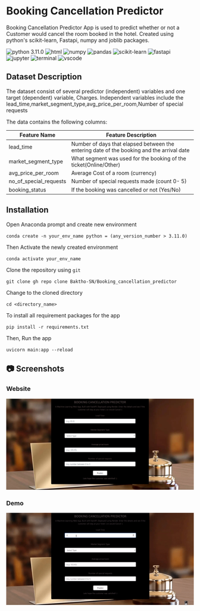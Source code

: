 # Booking Cancellation Predictor

Booking Cancellation Predictor App is used to predict whether or not a Customer would cancel the room booked in the hotel. Created using python's scikit-learn, Fastapi, numpy and joblib packages.

![python 3.11.0](https://img.shields.io/badge/Python-blue.svg)
![html](https://img.shields.io/badge/HTML5-E34F26?logo=html5&logoColor=white)
![numpy](https://img.shields.io/badge/Numpy-777BB4?logo=numpy&logoColor=white)
![pandas](https://img.shields.io/badge/Pandas-2C2D72?logo=pandas&logoColor=white)
![scikit-learn](https://img.shields.io/badge/Scikit_learn-0078D4?logo=scikit-learn&logoColor=white)
![fastapi](https://img.shields.io/badge/Fastapi-109989?logo=FASTAPI&logoColor=white)
![jupyter](https://img.shields.io/badge/Jupyter-F37626.svg?logo=Jupyter&logoColor=white)
![terminal](https://img.shields.io/badge/Windows%20Terminal-4D4D4D?logo=windows%20terminal&logoColor=white)
![vscode](https://img.shields.io/badge/Visual_Studio_Code-0078D4?logo=visual%20studio%20code&logoColor=white)


## Dataset Description

The dataset consist of several predictor (independent) variables and one target (dependent) variable, Charges. Independent variables include the lead_time,market_segment_type,avg_price_per_room,Number of special requests

The data contains the following columns:

| Feature Name               | Feature Description                                                                                 |
| -------------------------- | --------------------------------------------------------------------------------------------------- |
| lead_time                  | Number of days that elapsed between the entering date of the booking and the arrival date           |
| market_segment_type        | What segment was used for the booking of the ticket(Online/Other)                                   |
| avg_price_per_room         | Average Cost of a room (currency)                                                                   |
| no_of_special_requests     | Number of special requests made (count 0- 5)                                                        |
| booking_status             | If the booking was cancelled or not (Yes/No)                                                        |

## Installation

Open Anaconda prompt and create new environment

```
conda create -n your_env_name python = (any_version_number > 3.11.0)
```

Then Activate the newly created environment

```
conda activate your_env_name
```

Clone the repository using `git`

```
git clone gh repo clone Baktho-SN/Booking_cancellation_predictor
```

Change to the cloned directory

```
cd <directory_name>
```

To install all requirement packages for the app

```
pip install -r requirements.txt
```

Then, Run the app

```
uvicorn main:app --reload
```

## 📷 Screenshots

### Website

![app interface](markdown/website.png)

### Demo

![Demo.GIF](markdown/demo.gif)
